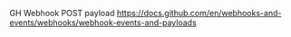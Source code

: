 GH Webhook POST payload
https://docs.github.com/en/webhooks-and-events/webhooks/webhook-events-and-payloads